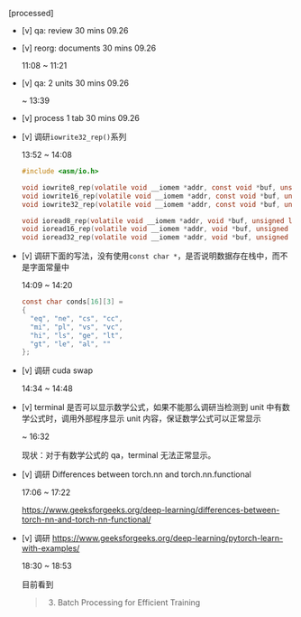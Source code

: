 [processed]

* [v] qa: review 30 mins 09.26

* [v] reorg: documents 30 mins 09.26

    11:08 ~ 11:21

* [v] qa: 2 units 30 mins 09.26

    ~ 13:39

* [v] process 1 tab 30 mins 09.26

* [v] 调研`iowrite32_rep()`系列

    13:52 ~ 14:08

    ```c
    #include <asm/io.h>

    void iowrite8_rep(volatile void __iomem *addr, const void *buf, unsigned long count);
    void iowrite16_rep(volatile void __iomem *addr, const void *buf, unsigned long count);
    void iowrite32_rep(volatile void __iomem *addr, const void *buf, unsigned long count);

    void ioread8_rep(volatile void __iomem *addr, void *buf, unsigned long count);
    void ioread16_rep(volatile void __iomem *addr, void *buf, unsigned long count);
    void ioread32_rep(volatile void __iomem *addr, void *buf, unsigned long count);
    ```

* [v] 调研下面的写法，没有使用`const char *`，是否说明数据存在栈中，而不是字面常量中

    14:09 ~ 14:20

    ```c
    const char conds[16][3] =
    {
      "eq", "ne", "cs", "cc",
      "mi", "pl", "vs", "vc",
      "hi", "ls", "ge", "lt",
      "gt", "le", "al", ""
    };
    ```

* [v] 调研 cuda swap

    14:34 ~ 14:48

* [v] terminal 是否可以显示数学公式，如果不能那么调研当检测到 unit 中有数学公式时，调用外部程序显示 unit 内容，保证数学公式可以正常显示

    ~ 16:32

    现状：对于有数学公式的 qa，terminal 无法正常显示。

* [v] 调研 Differences between torch.nn and torch.nn.functional

    17:06 ~ 17:22

    <https://www.geeksforgeeks.org/deep-learning/differences-between-torch-nn-and-torch-nn-functional/>

* [v] 调研 <https://www.geeksforgeeks.org/deep-learning/pytorch-learn-with-examples/>

    18:30 ~ 18:53

    目前看到

    > 3. Batch Processing for Efficient Training
